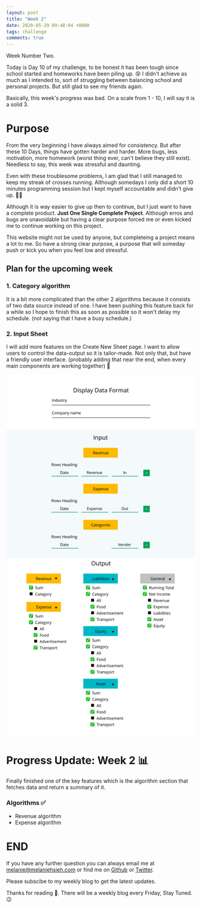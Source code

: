 ```yaml
---
layout: post
title: "Week 2"
date: 2020-05-29 09:48:04 +0800
tags: challenge
comments: true
---
```


Week Number Two.

Today is Day 10 of my challenge, to be honest it has been tough since school started and homeworks have been piling up. 😵 I didn't achieve as much as I intended to, sort of struggling between balancing school and personal projects. But still glad to see my friends again.

Basically, this week's progress was bad. On a scale from 1 - 10, I will say it is a solid 3.

# Purpose

From the very beginning I have always aimed for consistency. But after these 10 Days, things have gotten harder and harder. More bugs, less motivation, more homework (worst thing ever, can't believe they still exist). Needless to say, this week was stressful and daunting.

Even with these troublesome problems, I am glad that I still managed to keep my streak of crosses running. Although somedays I only did a short 10 minutes programming session but I kept myself accountable and didn't give up. 👏👏

Although it is way easier to give up then to continue, but I just want to have a complete product. **Just One Single Complete Project**. Although erros and bugs are unavoidable but having a clear purpose forced me or even kicked me to continue working on this project.

This website might not be used by anyone, but completeing a project means a lot to me. So have a strong clear purpose, a purpose that will someday push or kick you when you feel low and stressful.

## Plan for the upcoming week

### 1. Category algorithm

It is a bit more complicated than the other 2 algorithms because it consists of two data source instead of one. I have been pushing this feature back for a while so I hope to finish this as soon as possible so it won't delay my schedule. (not saying that I have a busy schedule.)

### 2. Input Sheet

I will add more features on the Create New Sheet page. I want to allow users to control the data-output so it is tailor-made. Not only that, but have a friendly user interface. (probably adding that near the end, when every main components are working together) 🤞

<img src="/img/42days/dataformat.png" alt="dataformat" width='700'>

# Progress Update: Week 2 📊

Finally finished one of the key features which is the algorithm section that fetches data and return a summary of it.

### Algorithms ✅

- Revenue algorithm
- Expense algorithm

# END

If you have any further question you can always email me at <melanie@melaniehsieh.com> or find me on [Github](https://github.com/melaniehsieh) or [Twitter](https://twitter.com/melaniehsieh).

Please subscibe to my weekly blog to get the latest updates.

Thanks for reading 👀. There will be a weekly blog every Friday, Stay Tuned.😉
